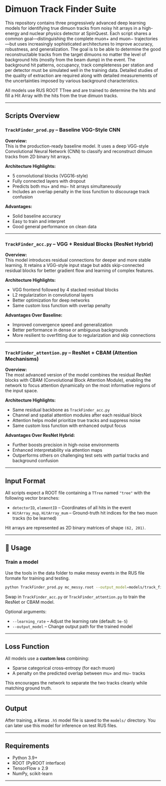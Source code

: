 
# Dimuon Track Finder Suite

This repository contains three progressively advanced deep learning models for identifying true dimuon tracks from noisy hit arrays in a high-energy
and nuclear physics detector at SpinQuest. Each script shares a common goal—distinguishing the complete muon+ and muon− trajectories—but uses increasingly
sophisticated architectures to improve accuracy, robustness, and generalization.  The goal is to be able to determine the good reconstructable tracks from 
the target dimuons no matter the level of background hits (mostly from the beam dump) in the event.  The background hit patterns, occupancy, track completeness
per station and per detector must be simulated well in the training data.  Detailed studies of the quality of extraction are required along with detailed
measurememts of the uncertainties imposed by various background characteristics.

All models use RUS ROOT TTree and are trained to determine the hits and fill a Hit Array with the hits from the true dimuon tracks.

---

## Scripts Overview

### `TrackFinder_prod.py` – Baseline VGG-Style CNN

**Overview:**  
This is the production-ready baseline model. It uses a deep VGG-style Convolutional Neural Network (CNN) to classify and reconstruct dimuon tracks from 2D binary hit arrays.

**Architecture Highlights:**
- 5 convolutional blocks (VGG16-style)
- Fully connected layers with dropout
- Predicts both mu+ and mu− hit arrays simultaneously
- Includes an overlap penalty in the loss function to discourage track confusion

**Advantages:**
- Solid baseline accuracy
- Easy to train and interpret
- Good general performance on clean data

---

### `TrackFinder_acc.py` – VGG + Residual Blocks (ResNet Hybrid)

**Overview:**  
This model introduces residual connections for deeper and more stable learning. It retains a VGG-style input stage but adds skip-connected residual blocks for better gradient flow and learning of complex features.

**Architecture Highlights:**
- VGG frontend followed by 4 stacked residual blocks
- L2 regularization in convolutional layers
- Better optimization for deep networks
- Same custom loss function with overlap penalty

**Advantages Over Baseline:**
- Improved convergence speed and generalization
- Better performance in dense or ambiguous backgrounds
- More resilient to overfitting due to regularization and skip connections

---

### `TrackFinder_attention.py` – ResNet + CBAM (Attention Mechanisms)

**Overview:**  
The most advanced version of the model combines the residual ResNet blocks with CBAM (Convolutional Block Attention Module), enabling the network to focus attention dynamically on the most informative regions of the input space.

**Architecture Highlights:**
- Same residual backbone as `TrackFinder_acc.py`
- Channel and spatial attention modules after each residual block
- Attention helps model prioritize true tracks and suppress noise
- Same custom loss function with enhanced output focus

**Advantages Over ResNet Hybrid:**
- Further boosts precision in high-noise environments
- Enhanced interpretability via attention maps
- Outperforms others on challenging test sets with partial tracks and background confusion

---

## Input Format

All scripts expect a ROOT file containing a `TTree` named `"tree"` with the following vector branches:

- `detectorID`, `elementID` – Coordinates of all hits in the event  
- `HitArray_mup`, `HitArray_mum` – Ground-truth hit indices for the two muon tracks (to be learned)

Hit arrays are represented as 2D binary matrices of shape `(62, 201)`.

---

## 🚀 Usage

### Train a model
Use the tools in the data folder to make messy events in the RUS file formate for training and testing.
```bash
python TrackFinder_prod.py mc_messy.root --output_model=models/track_finder.h5
```

Swap in `TrackFinder_acc.py` or `TrackFinder_attention.py` to train the ResNet or CBAM model.

Optional arguments:
- `--learning_rate` – Adjust the learning rate (default: `5e-5`)
- `--output_model` – Change output path for the trained model

---

## Loss Function

All models use a **custom loss** combining:
- Sparse categorical cross-entropy (for each muon)
- A penalty on the predicted overlap between mu+ and mu− tracks

This encourages the network to separate the two tracks cleanly while matching ground truth.

---

## Output

After training, a Keras `.h5` model file is saved to the `models/` directory. You can later use this model for inference on test RUS files.

---


## Requirements

- Python 3.9+
- ROOT (PyROOT interface)
- TensorFlow ≥ 2.9
- NumPy, scikit-learn

---
